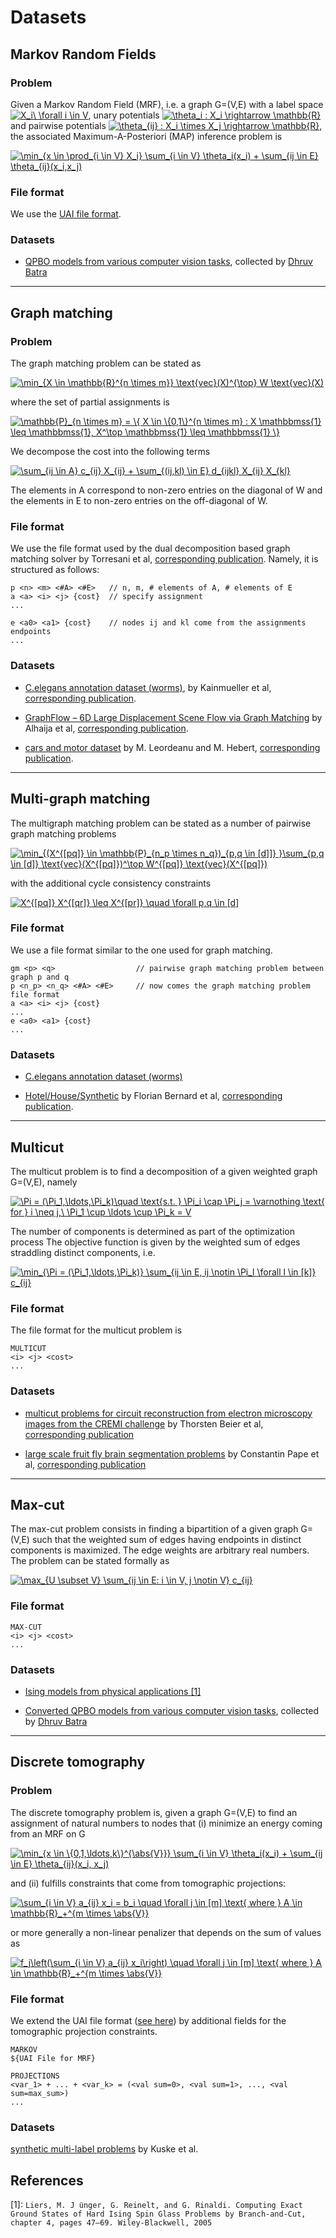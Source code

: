 # Datasets

## Markov Random Fields

### Problem

Given a Markov Random Field (MRF), i.e. a graph G=(V,E) with a label space 
<a href="https://www.codecogs.com/eqnedit.php?latex=X_i\&space;\forall&space;i&space;\in&space;V" target="_blank"><img src="https://latex.codecogs.com/gif.latex?X_i\&space;\forall&space;i&space;\in&space;V" title="X_i\ \forall i \in V" /></a>,
unary potentials
<a href="https://www.codecogs.com/eqnedit.php?latex=\theta_i&space;:&space;X_i&space;\rightarrow&space;\mathbb{R}" target="_blank"><img src="https://latex.codecogs.com/gif.latex?\theta_i&space;:&space;X_i&space;\rightarrow&space;\mathbb{R}" title="\theta_i : X_i \rightarrow \mathbb{R}" /></a>
and pairwise potentials 
<a href="https://www.codecogs.com/eqnedit.php?latex=\theta_{ij}&space;:&space;X_i&space;\times&space;X_j&space;\rightarrow&space;\mathbb{R}" target="_blank"><img src="https://latex.codecogs.com/gif.latex?\theta_{ij}&space;:&space;X_i&space;\times&space;X_j&space;\rightarrow&space;\mathbb{R}" title="\theta_{ij} : X_i \times X_j \rightarrow \mathbb{R}" /></a>,
the associated Maximum-A-Posteriori (MAP) inference problem is

<a href="https://www.codecogs.com/eqnedit.php?latex=\min_{x&space;\in&space;\prod_{i&space;\in&space;V}&space;X_i}&space;\sum_{i&space;\in&space;V}&space;\theta_i(x_i)&space;&plus;&space;\sum_{ij&space;\in&space;E}&space;\theta_{ij}(x_i,x_j)" target="_blank"><img src="https://latex.codecogs.com/gif.latex?\min_{x&space;\in&space;\prod_{i&space;\in&space;V}&space;X_i}&space;\sum_{i&space;\in&space;V}&space;\theta_i(x_i)&space;&plus;&space;\sum_{ij&space;\in&space;E}&space;\theta_{ij}(x_i,x_j)" title="\min_{x \in \prod_{i \in V} X_i} \sum_{i \in V} \theta_i(x_i) + \sum_{ij \in E} \theta_{ij}(x_i,x_j)" /></a>

### File format

We use the [UAI file format](http://www.cs.huji.ac.il/project/PASCAL/fileFormat.php).

### Datasets

* [QPBO models from various computer vision tasks](https://datasets.d2.mpi-inf.mpg.de/discrete_cv_problems/QPBO_CV_problems.zip), collected by [Dhruv Batra](https://ttic.uchicago.edu/~dbatra/research/mfcomp/)

---

## Graph matching

### Problem

The graph matching problem can be stated as

<a href="https://www.codecogs.com/eqnedit.php?latex=\min_{X&space;\in&space;\mathbb{P}_{n&space;\times&space;m}}&space;\text{vec}(X)^{\top}&space;W&space;\text{vec}(X)" target="_blank"><img src="https://latex.codecogs.com/gif.latex?\min_{X&space;\in&space;\mathbb{R}^{n&space;\times&space;m}}&space;\text{vec}(X)^{\top}&space;W&space;\text{vec}(X)" title="\min_{X \in \mathbb{R}^{n \times m}} \text{vec}(X)^{\top} W \text{vec}(X)" /></a>

where the set of partial assignments is

<a href="https://www.codecogs.com/eqnedit.php?latex=\mathbb{P}_{n&space;\times&space;m}&space;=&space;\{&space;X&space;\in&space;\{0,1\}^{n&space;\times&space;m}&space;:&space;X&space;\mathbbmss{1}&space;\leq&space;\mathbbmss{1},&space;X^\top&space;\mathbbmss{1}&space;\leq&space;\mathbbmss{1}&space;\}" target="_blank"><img src="https://latex.codecogs.com/gif.latex?\mathbb{P}_{n&space;\times&space;m}&space;=&space;\{&space;X&space;\in&space;\{0,1\}^{n&space;\times&space;m}&space;:&space;X&space;\mathbbmss{1}&space;\leq&space;\mathbbmss{1},&space;X^\top&space;\mathbbmss{1}&space;\leq&space;\mathbbmss{1}&space;\}" title="\mathbb{P}_{n \times m} = \{ X \in \{0,1\}^{n \times m} : X \mathbbmss{1} \leq \mathbbmss{1}, X^\top \mathbbmss{1} \leq \mathbbmss{1} \}" /></a>

We decompose the cost into the following terms

<a href="https://www.codecogs.com/eqnedit.php?latex=\sum_{ij&space;\in&space;A}&space;c_{ij}&space;X_{ij}&space;&plus;&space;\sum_{(ij,kl)&space;\in&space;E}&space;d_{ijkl}&space;X_{ij}&space;X_{kl}" target="_blank"><img src="https://latex.codecogs.com/gif.latex?\sum_{ij&space;\in&space;A}&space;c_{ij}&space;X_{ij}&space;&plus;&space;\sum_{(ij,kl)&space;\in&space;E}&space;d_{ijkl}&space;X_{ij}&space;X_{kl}" title="\sum_{ij \in A} c_{ij} X_{ij} + \sum_{(ij,kl) \in E} d_{ijkl} X_{ij} X_{kl}" /></a>

The elements in A correspond to non-zero entries on the diagonal of W and the elements in E to non-zero entries on the off-diagonal of W.

### File format

We use the file format used by the dual decomposition based graph matching solver by Torresani et al, [corresponding publication](https://ieeexplore.ieee.org/stamp/stamp.jsp?arnumber=6197199).
Namely, it is structured as follows:

```
p <n> <m> <#A> <#E>   // n, m, # elements of A, # elements of E
a <a> <i> <j> {cost}  // specify assignment
...

e <a0> <a1> {cost}    // nodes ij and kl come from the assignments endpoints
...
```

### Datasets

* [C.elegans annotation dataset (worms)](https://datarep.app.ist.ac.at/57/1/wormMatchingProblems.zip), 
by Kainmueller et al, [corresponding publication](http://dx.doi.org/10.1007/978-3-319-10404-1_11).

* [GraphFlow – 6D Large Displacement Scene Flow via Graph Matching](https://datarep.app.ist.ac.at/id/eprint/82) by Alhaija et al, [corresponding publication](https://link.springer.com/chapter/10.1007/978-3-319-24947-6_23).

* [cars and motor dataset](https://datasets.d2.mpi-inf.mpg.de/discrete_cv_problems/car_motor_graph_matching.zip) by M. Leordeanu and M. Hebert, [corresponding publication](https://ieeexplore.ieee.org/document/5206533/).

---

## Multi-graph matching

The multigraph matching problem can be stated as a number of pairwise graph matching problems

<a href="https://www.codecogs.com/eqnedit.php?latex=\min_{(X^{[pq]}&space;\in&space;\mathbb{P}_{n_p&space;\times&space;n_q})_{p,q&space;\in&space;[d]]}&space;}\sum_{p,q&space;\in&space;[d]}&space;\text{vec}(X^{[pq]})^\top&space;W^{[pq]}&space;\text{vec}(X^{[pq]})" target="_blank"><img src="https://latex.codecogs.com/gif.latex?\min_{(X^{[pq]}&space;\in&space;\mathbb{P}_{n_p&space;\times&space;n_q})_{p,q&space;\in&space;[d]]}&space;}\sum_{p,q&space;\in&space;[d]}&space;\text{vec}(X^{[pq]})^\top&space;W^{[pq]}&space;\text{vec}(X^{[pq]})" title="\min_{(X^{[pq]} \in \mathbb{P}_{n_p \times n_q})_{p,q \in [d]]} }\sum_{p,q \in [d]} \text{vec}(X^{[pq]})^\top W^{[pq]} \text{vec}(X^{[pq]})" /></a>

with the additional cycle consistency constraints

<a href="https://www.codecogs.com/eqnedit.php?latex=X^{[pq]}&space;X^{[qr]}&space;\leq&space;X^{[pr]}&space;\quad&space;\forall&space;p,q&space;\in&space;[d]" target="_blank"><img src="https://latex.codecogs.com/gif.latex?X^{[pq]}&space;X^{[qr]}&space;\leq&space;X^{[pr]}&space;\quad&space;\forall&space;p,q&space;\in&space;[d]" title="X^{[pq]} X^{[qr]} \leq X^{[pr]} \quad \forall p,q \in [d]" /></a>

### File format

We use a file format similar to the one used for graph matching.

```
gm <p> <q>                  // pairwise graph matching problem between graph p and q
p <n_p> <n_q> <#A> <#E>     // now comes the graph matching problem file format
a <a> <i> <j> {cost}
...
e <a0> <a1> {cost}
...
```

### Datasets

* [C.elegans annotation dataset (worms)](https://datasets.d2.mpi-inf.mpg.de/discrete_cv_problems/worms_mgm.zip)

* [Hotel/House/Synthetic](https://datasets.d2.mpi-inf.mpg.de/discrete_cv_problems/hotel_house_synthetic_mgm.zip) by Florian Bernard et al, [corresponding publication](https://arxiv.org/pdf/1711.10733.pdf).

---

## Multicut

The multicut problem is to find a decomposition of a given weighted graph G=(V,E), namely

<a href="https://www.codecogs.com/eqnedit.php?latex=\Pi&space;=&space;(\Pi_1,\ldots,\Pi_k)\quad&space;\text{s.t.&space;}&space;\Pi_i&space;\cap&space;\Pi_j&space;=&space;\varnothing&space;\text{&space;for&space;}&space;i&space;\neq&space;j,\&space;\Pi_1&space;\cup&space;\ldots&space;\cup&space;\Pi_k&space;=&space;V" target="_blank"><img src="https://latex.codecogs.com/gif.latex?\Pi&space;=&space;(\Pi_1,\ldots,\Pi_k)\quad&space;\text{s.t.&space;}&space;\Pi_i&space;\cap&space;\Pi_j&space;=&space;\varnothing&space;\text{&space;for&space;}&space;i&space;\neq&space;j,\&space;\Pi_1&space;\cup&space;\ldots&space;\cup&space;\Pi_k&space;=&space;V" title="\Pi = (\Pi_1,\ldots,\Pi_k)\quad \text{s.t. } \Pi_i \cap \Pi_j = \varnothing \text{ for } i \neq j,\ \Pi_1 \cup \ldots \cup \Pi_k = V" /></a>

The number of components is determined as part of the optimization process
The objective function is given by the weighted sum of edges straddling distinct components, i.e.

<a href="https://www.codecogs.com/eqnedit.php?latex=\min_{\Pi&space;=&space;(\Pi_1,\ldots,\Pi_k)}&space;\sum_{ij&space;\in&space;E,&space;ij&space;\notin&space;\Pi_l&space;\forall&space;l&space;\in&space;[k]}&space;c_{ij}" target="_blank"><img src="https://latex.codecogs.com/gif.latex?\min_{\Pi&space;=&space;(\Pi_1,\ldots,\Pi_k)}&space;\sum_{ij&space;\in&space;E,&space;ij&space;\notin&space;\Pi_l&space;\forall&space;l&space;\in&space;[k]}&space;c_{ij}" title="\min_{\Pi = (\Pi_1,\ldots,\Pi_k)} \sum_{ij \in E, ij \notin \Pi_l \forall l \in [k]} c_{ij}" /></a>

### File format

The file format for the multicut problem is

```
MULTICUT
<i> <j> <cost>
...
```

### Datasets

* [multicut problems for circuit reconstruction from electron microscopy images from the CREMI challenge](https://datasets.d2.mpi-inf.mpg.de/discrete_cv_problems/CREMI_multicut_nature_methods.zip) by Thorsten Beier et al, [corresponding publication](https://www.nature.com/articles/nmeth.4151)

* [large scale fruit fly brain segmentation problems](https://datasets.d2.mpi-inf.mpg.de/discrete_cv_problems/fruit_fly_brain_segmentation_Pape.zip) by Constantin Pape et al, [corresponding publication](http://openaccess.thecvf.com/content_ICCV_2017_workshops/papers/w1/Pape_Solving_Large_Multicut_ICCV_2017_paper.pdf)

---

## Max-cut

The max-cut problem consists in finding a bipartition of a given graph G=(V,E) such that the weighted sum of edges having endpoints in distinct components is maximized.
The edge weights are arbitrary real numbers.
The problem can be stated formally as

<a href="https://www.codecogs.com/eqnedit.php?latex=\max_{U&space;\subset&space;V}&space;\sum_{ij&space;\in&space;E:&space;i&space;\in&space;V,&space;j&space;\notin&space;V}&space;c_{ij}" target="_blank"><img src="https://latex.codecogs.com/gif.latex?\max_{U&space;\subset&space;V}&space;\sum_{ij&space;\in&space;E:&space;i&space;\in&space;V,&space;j&space;\notin&space;V}&space;c_{ij}" title="\max_{U \subset V} \sum_{ij \in E: i \in V, j \notin V} c_{ij}" /></a>

### File format

```
MAX-CUT
<i> <j> <cost>
...
```

### Datasets

* [Ising models from physical applications [1]](https://datasets.d2.mpi-inf.mpg.de/discrete_cv_problems/Ising_models.zip)

* [Converted QPBO models from various computer vision tasks](https://datasets.d2.mpi-inf.mpg.de/discrete_cv_problems/QPBO_CV_problems.zip), collected by [Dhruv Batra](https://ttic.uchicago.edu/~dbatra/research/mfcomp/)

---

## Discrete tomography

### Problem

The discrete tomography problem is, given a graph G=(V,E) to find an assignment of natural numbers to nodes that (i) minimize an energy coming from an MRF on G

<a href="https://www.codecogs.com/eqnedit.php?latex=\min_{x&space;\in&space;\{0,1,\ldots,k\}^{\abs{V}}}&space;\sum_{i&space;\in&space;V}&space;\theta_i(x_i)&space;&plus;&space;\sum_{ij&space;\in&space;E}&space;\theta_{ij}(x_i,&space;x_j)" target="_blank"><img src="https://latex.codecogs.com/gif.latex?\min_{x&space;\in&space;\{0,1,\ldots,k\}^{\abs{V}}}&space;\sum_{i&space;\in&space;V}&space;\theta_i(x_i)&space;&plus;&space;\sum_{ij&space;\in&space;E}&space;\theta_{ij}(x_i,&space;x_j)" title="\min_{x \in \{0,1,\ldots,k\}^{\abs{V}}} \sum_{i \in V} \theta_i(x_i) + \sum_{ij \in E} \theta_{ij}(x_i, x_j)" /></a>

and (ii) fulfills constraints that come from tomographic projections:

<a href="https://www.codecogs.com/eqnedit.php?latex=\sum_{i&space;\in&space;V}&space;a_{ij}&space;x_i&space;=&space;b_i&space;\quad&space;\forall&space;j&space;\in&space;[m]&space;\text{&space;where&space;}&space;A&space;\in&space;\mathbb{R}_&plus;^{m&space;\times&space;\abs{V}}" target="_blank"><img src="https://latex.codecogs.com/gif.latex?\sum_{i&space;\in&space;V}&space;a_{ij}&space;x_i&space;=&space;b_i&space;\quad&space;\forall&space;j&space;\in&space;[m]&space;\text{&space;where&space;}&space;A&space;\in&space;\mathbb{R}_&plus;^{m&space;\times&space;\abs{V}}" title="\sum_{i \in V} a_{ij} x_i = b_i \quad \forall j \in [m] \text{ where } A \in \mathbb{R}_+^{m \times \abs{V}}" /></a>

or more generally a non-linear penalizer that depends on the sum of values as

<a href="https://www.codecogs.com/eqnedit.php?latex=f_j\left(\sum_{i&space;\in&space;V}&space;a_{ij}&space;x_i\right)&space;\quad&space;\forall&space;j&space;\in&space;[m]&space;\text{&space;where&space;}&space;A&space;\in&space;\mathbb{R}_&plus;^{m&space;\times&space;\abs{V}}" target="_blank"><img src="https://latex.codecogs.com/gif.latex?f_j\left(\sum_{i&space;\in&space;V}&space;a_{ij}&space;x_i\right)&space;\quad&space;\forall&space;j&space;\in&space;[m]&space;\text{&space;where&space;}&space;A&space;\in&space;\mathbb{R}_&plus;^{m&space;\times&space;\abs{V}}" title="f_j\left(\sum_{i \in V} a_{ij} x_i\right) \quad \forall j \in [m] \text{ where } A \in \mathbb{R}_+^{m \times \abs{V}}" /></a>

### File format

We extend the UAI file format ([see here](http://www.cs.huji.ac.il/project/PASCAL/fileFormat.php)) by additional fields for the tomographic projection constraints.

```
MARKOV
${UAI File for MRF}

PROJECTIONS
<var_1> + ... + <var_k> = (<val sum=0>, <val sum=1>, ..., <val sum=max_sum>)
...
```

### Datasets

[synthetic multi-label problems](https://datarep.app.ist.ac.at/46/1/discrete_tomography_synthetic.zip)
by Kuske et al.


## References

[1]: `Liers, M. J ̈unger, G. Reinelt, and G. Rinaldi. Computing Exact Ground States of Hard Ising Spin Glass Problems by
Branch-and-Cut, chapter 4, pages 47–69. Wiley-Blackwell, 2005`
